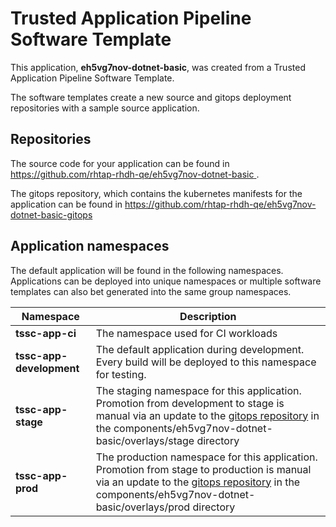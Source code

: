 # Trusted Application Pipeline Software Template

This application, **eh5vg7nov-dotnet-basic**, was created from a Trusted Application Pipeline Software Template.

The software templates create a new source and gitops deployment repositories with a sample source application. 

## Repositories

The source code for your application can be found in [https://github.com/rhtap-rhdh-qe/eh5vg7nov-dotnet-basic ](https://github.com/rhtap-rhdh-qe/eh5vg7nov-dotnet-basic ).
 
The gitops repository, which contains the kubernetes manifests for the application can be found in 
[https://github.com/rhtap-rhdh-qe/eh5vg7nov-dotnet-basic-gitops ](https://github.com/rhtap-rhdh-qe/eh5vg7nov-dotnet-basic-gitops ) 

## Application namespaces 

The default application will be found in the following namespaces. Applications can be deployed into unique namespaces or multiple software templates can also bet generated into the same group namespaces.  

|  Namespace   |  Description   |  
| -------- | -------- |
| **tssc-app-ci** | The namespace used for CI workloads |
| **tssc-app-development** | The default application during development. Every build will be deployed to this namespace for testing. |
| **tssc-app-stage** | The staging namespace for this application. Promotion from development to stage is manual via an update to the [gitops repository](https://github.com/rhtap-rhdh-qe/eh5vg7nov-dotnet-basic-gitops ) in the components/eh5vg7nov-dotnet-basic/overlays/stage directory |
| **tssc-app-prod** | The production namespace for this application. Promotion from stage to production is manual via an update to the [gitops repository](https://github.com/rhtap-rhdh-qe/eh5vg7nov-dotnet-basic-gitops ) in the components/eh5vg7nov-dotnet-basic/overlays/prod directory |